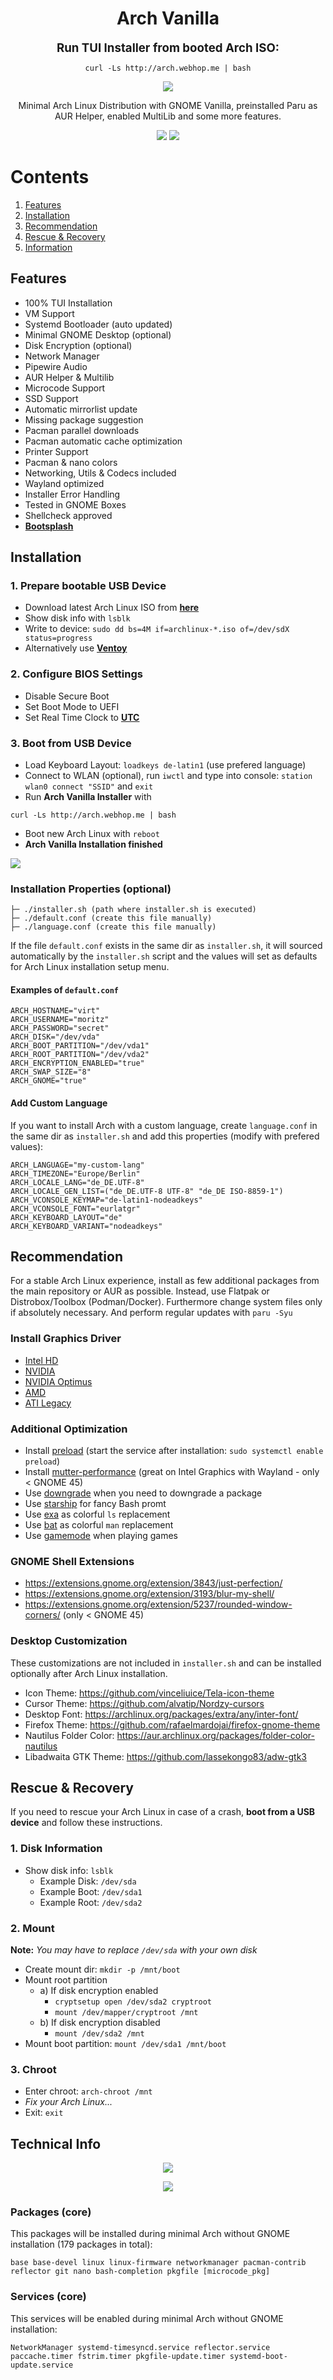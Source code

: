 <div align="center">
  <h1>Arch Vanilla</h1>
  <p><b style="font-size: 14pt">Run TUI Installer from booted Arch ISO:</b></p>

```
curl -Ls http://arch.webhop.me | bash
```

  <p><img src="./screenshots/desktop.jpg" /></p>
  <p>Minimal Arch Linux Distribution with GNOME Vanilla, preinstalled Paru as AUR Helper, enabled MultiLib and some more features.</p>
  <p>
    <img src="https://img.shields.io/badge/MAINTAINED-YES-green?style=for-the-badge">
    <img src="https://img.shields.io/badge/LICENSE-MIT-blue?style=for-the-badge">
  </p>
</div>

# Contents

1. [Features](#features)
2. [Installation](#step-by-step-installation)
3. [Recommendation](#recommendation)
4. [Rescue & Recovery](#rescue--recovery)
5. [Information](#technical-info)

## Features

- 100% TUI Installation
- VM Support
- Systemd Bootloader (auto updated)
- Minimal GNOME Desktop (optional)
- Disk Encryption (optional)
- Network Manager
- Pipewire Audio
- AUR Helper & Multilib
- Microcode Support
- SSD Support
- Automatic mirrorlist update
- Missing package suggestion
- Pacman parallel downloads
- Pacman automatic cache optimization
- Printer Support
- Pacman & nano colors
- Networking, Utils & Codecs included
- Wayland optimized
- Installer Error Handling
- Tested in GNOME Boxes
- Shellcheck approved
- **[Bootsplash](https://github.com/murkl/plymouth-theme-arch-elegant)**

## Installation

### 1. Prepare bootable USB Device

- Download latest Arch Linux ISO from **[here](https://www.archlinux.de/download)**
- Show disk info with `lsblk`
- Write to device: `sudo dd bs=4M if=archlinux-*.iso of=/dev/sdX status=progress`
- Alternatively use **[Ventoy](https://www.ventoy.net/en/download.html)**

### 2. Configure BIOS Settings

- Disable Secure Boot
- Set Boot Mode to UEFI
- Set Real Time Clock to **[UTC](https://time.is/de/UTC)**

### 3. Boot from USB Device

- Load Keyboard Layout: `loadkeys de-latin1` (use prefered language)
- Connect to WLAN (optional), run `iwctl` and type into console: `station wlan0 connect "SSID"` and `exit`
- Run **Arch Vanilla Installer** with

```
curl -Ls http://arch.webhop.me | bash
```

- Boot new Arch Linux with `reboot`
- **Arch Vanilla Installation finished**

<p><img src="./screenshots/installer.png" /></p>

### Installation Properties (optional)

```
├─ ./installer.sh (path where installer.sh is executed)
├─ ./default.conf (create this file manually)
├─ ./language.conf (create this file manually)
```

If the file `default.conf` exists in the same dir as `installer.sh`, it will sourced automatically by the `installer.sh` script and the values will set as defaults for Arch Linux installation setup menu.

#### Examples of `default.conf`

```
ARCH_HOSTNAME="virt"
ARCH_USERNAME="moritz"
ARCH_PASSWORD="secret"
ARCH_DISK="/dev/vda"
ARCH_BOOT_PARTITION="/dev/vda1"
ARCH_ROOT_PARTITION="/dev/vda2"
ARCH_ENCRYPTION_ENABLED="true"
ARCH_SWAP_SIZE="8"
ARCH_GNOME="true"
```

#### Add Custom Language

If you want to install Arch with a custom language, create `language.conf` in the same dir as `installer.sh` and add this properties (modify with prefered values):

```
ARCH_LANGUAGE="my-custom-lang"
ARCH_TIMEZONE="Europe/Berlin"
ARCH_LOCALE_LANG="de_DE.UTF-8"
ARCH_LOCALE_GEN_LIST=("de_DE.UTF-8 UTF-8" "de_DE ISO-8859-1")
ARCH_VCONSOLE_KEYMAP="de-latin1-nodeadkeys"
ARCH_VCONSOLE_FONT="eurlatgr"
ARCH_KEYBOARD_LAYOUT="de"
ARCH_KEYBOARD_VARIANT="nodeadkeys"
```

## Recommendation

For a stable Arch Linux experience, install as few additional packages from the main repository or AUR as possible. Instead, use Flatpak or Distrobox/Toolbox (Podman/Docker). Furthermore change system files only if absolutely necessary. And perform regular updates with `paru -Syu`

### Install Graphics Driver

- [Intel HD](https://wiki.archlinux.org/title/Intel_graphics#Installation)
- [NVIDIA](https://wiki.archlinux.org/title/NVIDIA#Installation)
- [NVIDIA Optimus](https://wiki.archlinux.org/title/NVIDIA_Optimus#Use_NVIDIA_graphics_only)
- [AMD](https://wiki.archlinux.org/title/AMDGPU#Installation)
- [ATI Legacy](https://wiki.archlinux.org/title/ATI#Installation)

### Additional Optimization

- Install [preload](https://wiki.archlinux.org/title/Preload) (start the service after installation: `sudo systemctl enable preload`)
- Install [mutter-performance](https://aur.archlinux.org/packages/mutter-performance) (great on Intel Graphics with Wayland - only < GNOME 45)
- Use [downgrade](https://aur.archlinux.org/packages/downgrade) when you need to downgrade a package
- Use [starship](https://starship.rs/) for fancy Bash promt
- Use [exa](https://archlinux.org/packages/extra/x86_64/exa/) as colorful `ls` replacement
- Use [bat](https://archlinux.org/packages/extra/x86_64/bat/) as colorful `man` replacement
- Use [gamemode](https://wiki.archlinux.org/title/Gamemode) when playing games

### GNOME Shell Extensions

- https://extensions.gnome.org/extension/3843/just-perfection/
- https://extensions.gnome.org/extension/3193/blur-my-shell/
- https://extensions.gnome.org/extension/5237/rounded-window-corners/ (only < GNOME 45)

### Desktop Customization

These customizations are not included in `installer.sh` and can be installed optionally after Arch Linux installation.

- Icon Theme: https://github.com/vinceliuice/Tela-icon-theme
- Cursor Theme: https://github.com/alvatip/Nordzy-cursors
- Desktop Font: https://archlinux.org/packages/extra/any/inter-font/
- Firefox Theme: https://github.com/rafaelmardojai/firefox-gnome-theme
- Nautilus Folder Color: https://aur.archlinux.org/packages/folder-color-nautilus
- Libadwaita GTK Theme: https://github.com/lassekongo83/adw-gtk3

## Rescue & Recovery

If you need to rescue your Arch Linux in case of a crash, **boot from a USB device** and follow these instructions.

### 1. Disk Information

- Show disk info: `lsblk`
  - Example Disk: `/dev/sda`
  - Example Boot: `/dev/sda1`
  - Example Root: `/dev/sda2`

### 2. Mount

**Note:** _You may have to replace `/dev/sda` with your own disk_

- Create mount dir: `mkdir -p /mnt/boot`
- Mount root partition
  - a) If disk encryption enabled
    - `cryptsetup open /dev/sda2 cryptroot`
    - `mount /dev/mapper/cryptroot /mnt`
  - b) If disk encryption disabled
    - `mount /dev/sda2 /mnt`
- Mount boot partition: `mount /dev/sda1 /mnt/boot`

### 3. Chroot

- Enter chroot: `arch-chroot /mnt`
- _Fix your Arch Linux..._
- Exit: `exit`

## Technical Info

<div align="center">
<p><img src="screenshots/neofetch.png" /></p>
<p><img src="screenshots/apps.png" /></p>
</div>

### Packages (core)

This packages will be installed during minimal Arch without GNOME installation (179 packages in total):

```
base base-devel linux linux-firmware networkmanager pacman-contrib reflector git nano bash-completion pkgfile [microcode_pkg]
```

### Services (core)

This services will be enabled during minimal Arch without GNOME installation:

```
NetworkManager systemd-timesyncd.service reflector.service paccache.timer fstrim.timer pkgfile-update.timer systemd-boot-update.service
```
